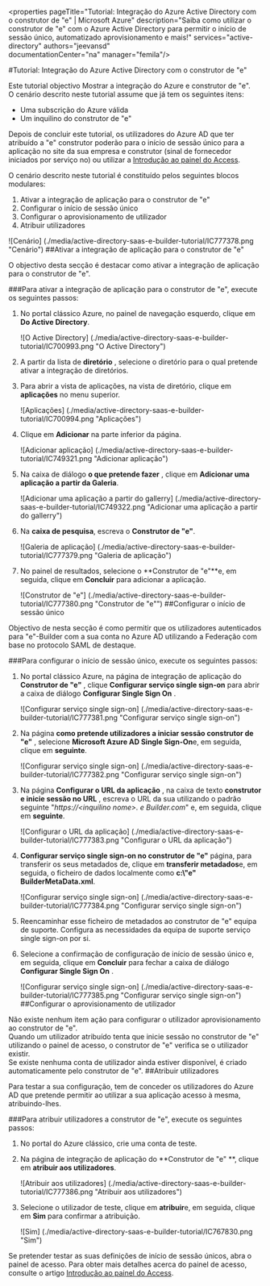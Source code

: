 <properties 
    pageTitle="Tutorial: Integração do Azure Active Directory com o construtor de "e" | Microsoft Azure" 
    description="Saiba como utilizar o construtor de "e" com o Azure Active Directory para permitir o início de sessão único, automatizado aprovisionamento e mais!" 
    services="active-directory" 
    authors="jeevansd"  
    documentationCenter="na" 
    manager="femila"/>
<tags 
    ms.service="active-directory" 
    ms.devlang="na" 
    ms.topic="article" 
    ms.tgt_pltfrm="na" 
    ms.workload="identity" 
    ms.date="09/29/2016" 
    ms.author="jeedes" />

#<a name="tutorial-azure-active-directory-integration-with-e-builder"></a>Tutorial: Integração do Azure Active Directory com o construtor de "e"
  
Este tutorial objectivo Mostrar a integração do Azure e construtor de "e".  
O cenário descrito neste tutorial assume que já tem os seguintes itens:

-   Uma subscrição do Azure válida
-   Um inquilino do construtor de "e"
  
Depois de concluir este tutorial, os utilizadores do Azure AD que ter atribuído a "e" construtor poderão para o início de sessão único para a aplicação no site da sua empresa e construtor (sinal de fornecedor iniciados por serviço no) ou utilizar a [Introdução ao painel do Access](active-directory-saas-access-panel-introduction.md).
  
O cenário descrito neste tutorial é constituído pelos seguintes blocos modulares:

1.  Ativar a integração de aplicação para o construtor de "e"
2.  Configurar o início de sessão único
3.  Configurar o aprovisionamento de utilizador
4.  Atribuir utilizadores

![Cenário] (./media/active-directory-saas-e-builder-tutorial/IC777378.png "Cenário")
##<a name="enabling-the-application-integration-for-e-builder"></a>Ativar a integração de aplicação para o construtor de "e"
  
O objectivo desta secção é destacar como ativar a integração de aplicação para o construtor de "e".

###<a name="to-enable-the-application-integration-for-e-builder-perform-the-following-steps"></a>Para ativar a integração de aplicação para o construtor de "e", execute os seguintes passos:

1.  No portal clássico Azure, no painel de navegação esquerdo, clique em **Do Active Directory**.

    ![O Active Directory] (./media/active-directory-saas-e-builder-tutorial/IC700993.png "O Active Directory")

2.  A partir da lista de **diretório** , selecione o diretório para o qual pretende ativar a integração de diretórios.

3.  Para abrir a vista de aplicações, na vista de diretório, clique em **aplicações** no menu superior.

    ![Aplicações] (./media/active-directory-saas-e-builder-tutorial/IC700994.png "Aplicações")

4.  Clique em **Adicionar** na parte inferior da página.

    ![Adicionar aplicação] (./media/active-directory-saas-e-builder-tutorial/IC749321.png "Adicionar aplicação")

5.  Na caixa de diálogo **o que pretende fazer** , clique em **Adicionar uma aplicação a partir da Galeria**.

    ![Adicionar uma aplicação a partir do gallerry] (./media/active-directory-saas-e-builder-tutorial/IC749322.png "Adicionar uma aplicação a partir do gallerry")

6.  Na **caixa de pesquisa**, escreva o **Construtor de "e"**.

    ![Galeria de aplicação] (./media/active-directory-saas-e-builder-tutorial/IC777379.png "Galeria de aplicação")

7.  No painel de resultados, selecione o **Construtor de "e"**e, em seguida, clique em **Concluir** para adicionar a aplicação.

    ![Construtor de "e"] (./media/active-directory-saas-e-builder-tutorial/IC777380.png "Construtor de "e"")
##<a name="configuring-single-sign-on"></a>Configurar o início de sessão único
  
Objectivo de nesta secção é como permitir que os utilizadores autenticados para "e"-Builder com a sua conta no Azure AD utilizando a Federação com base no protocolo SAML de destaque.

###<a name="to-configure-single-sign-on-perform-the-following-steps"></a>Para configurar o início de sessão único, execute os seguintes passos:

1.  No portal clássico Azure, na página de integração de aplicação do **Construtor de "e"** , clique **Configurar serviço single sign-on** para abrir a caixa de diálogo **Configurar Single Sign On** .

    ![Configurar serviço single sign-on] (./media/active-directory-saas-e-builder-tutorial/IC777381.png "Configurar serviço single sign-on")

2.  Na página **como pretende utilizadores a iniciar sessão construtor de "e"** , selecione **Microsoft Azure AD Single Sign-On**e, em seguida, clique em **seguinte**.

    ![Configurar serviço single sign-on] (./media/active-directory-saas-e-builder-tutorial/IC777382.png "Configurar serviço single sign-on")

3.  Na página **Configurar o URL da aplicação** , na caixa de texto **construtor e inicie sessão no URL** , escreva o URL da sua utilizando o padrão seguinte "*https://\<inquilino nome\>. e Builder.com*" e, em seguida, clique em **seguinte**.

    ![Configurar o URL da aplicação] (./media/active-directory-saas-e-builder-tutorial/IC777383.png "Configurar o URL da aplicação")

4.  **Configurar serviço single sign-on no construtor de "e"** página, para transferir os seus metadados de, clique em **transferir metadados**e, em seguida, o ficheiro de dados localmente como **c:\\"e" BuilderMetaData.xml**.

    ![Configurar serviço single sign-on] (./media/active-directory-saas-e-builder-tutorial/IC777384.png "Configurar serviço single sign-on")

5.  Reencaminhar esse ficheiro de metadados ao construtor de "e" equipa de suporte. Configura as necessidades da equipa de suporte serviço single sign-on por si.

6.  Selecione a confirmação de configuração de início de sessão único e, em seguida, clique em **Concluir** para fechar a caixa de diálogo **Configurar Single Sign On** .

    ![Configurar serviço single sign-on] (./media/active-directory-saas-e-builder-tutorial/IC777385.png "Configurar serviço single sign-on")
##<a name="configuring-user-provisioning"></a>Configurar o aprovisionamento de utilizador
  
Não existe nenhum item ação para configurar o utilizador aprovisionamento ao construtor de "e".  
Quando um utilizador atribuído tenta que inicie sessão no construtor de "e" utilizando o painel de acesso, o construtor de "e" verifica se o utilizador existir.  
Se existe nenhuma conta de utilizador ainda estiver disponível, é criado automaticamente pelo construtor de "e".
##<a name="assigning-users"></a>Atribuir utilizadores
  
Para testar a sua configuração, tem de conceder os utilizadores do Azure AD que pretende permitir ao utilizar a sua aplicação acesso à mesma, atribuindo-lhes.

###<a name="to-assign-users-to-e-builder-perform-the-following-steps"></a>Para atribuir utilizadores a construtor de "e", execute os seguintes passos:

1.  No portal do Azure clássico, crie uma conta de teste.

2.  Na página de integração de aplicação do **Construtor de "e" **, clique em **atribuir aos utilizadores**.

    ![Atribuir aos utilizadores] (./media/active-directory-saas-e-builder-tutorial/IC777386.png "Atribuir aos utilizadores")

3.  Selecione o utilizador de teste, clique em **atribuir**e, em seguida, clique em **Sim** para confirmar a atribuição.

    ![Sim] (./media/active-directory-saas-e-builder-tutorial/IC767830.png "Sim")
  
Se pretender testar as suas definições de início de sessão únicos, abra o painel de acesso. Para obter mais detalhes acerca do painel de acesso, consulte o artigo [Introdução ao painel do Access](active-directory-saas-access-panel-introduction.md).
